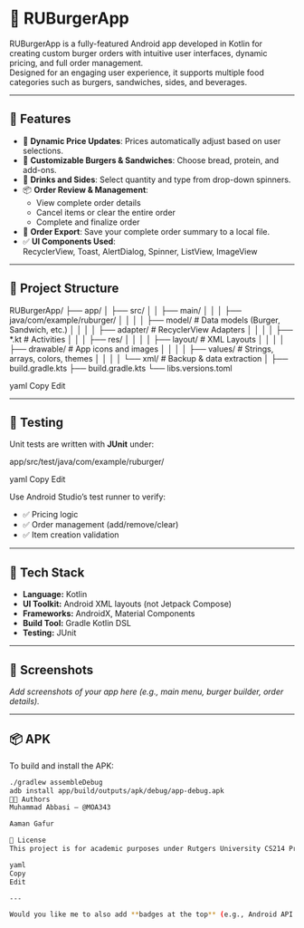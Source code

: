 # 🍔 RUBurgerApp

RUBurgerApp is a fully-featured Android app developed in Kotlin for creating custom burger orders with intuitive user interfaces, dynamic pricing, and full order management.  
Designed for an engaging user experience, it supports multiple food categories such as burgers, sandwiches, sides, and beverages.

---

## 📱 Features
- 🧾 **Dynamic Price Updates**: Prices automatically adjust based on user selections.  
- 🍔 **Customizable Burgers & Sandwiches**: Choose bread, protein, and add-ons.  
- 🧃 **Drinks and Sides**: Select quantity and type from drop-down spinners.  
- 📦 **Order Review & Management**:  
  - View complete order details  
  - Cancel items or clear the entire order  
  - Complete and finalize order  
- 💾 **Order Export**: Save your complete order summary to a local file.  
- ✅ **UI Components Used**:  
  RecyclerView, Toast, AlertDialog, Spinner, ListView, ImageView  

---

## 📂 Project Structure
RUBurgerApp/
├── app/
│ ├── src/
│ │ ├── main/
│ │ │ ├── java/com/example/ruburger/
│ │ │ │ ├── model/ # Data models (Burger, Sandwich, etc.)
│ │ │ │ ├── adapter/ # RecyclerView Adapters
│ │ │ │ ├── *.kt # Activities
│ │ │ ├── res/
│ │ │ │ ├── layout/ # XML Layouts
│ │ │ │ ├── drawable/ # App icons and images
│ │ │ │ ├── values/ # Strings, arrays, colors, themes
│ │ │ │ └── xml/ # Backup & data extraction
│ ├── build.gradle.kts
├── build.gradle.kts
└── libs.versions.toml

yaml
Copy
Edit

---

## 🧪 Testing
Unit tests are written with **JUnit** under:

app/src/test/java/com/example/ruburger/

yaml
Copy
Edit

Use Android Studio’s test runner to verify:
- ✅ Pricing logic  
- ✅ Order management (add/remove/clear)  
- ✅ Item creation validation  

---

## 🧰 Tech Stack
- **Language:** Kotlin  
- **UI Toolkit:** Android XML layouts (not Jetpack Compose)  
- **Frameworks:** AndroidX, Material Components  
- **Build Tool:** Gradle Kotlin DSL  
- **Testing:** JUnit  

---

## 📸 Screenshots
_Add screenshots of your app here (e.g., main menu, burger builder, order details)._  

---

## 📦 APK
To build and install the APK:

```bash
./gradlew assembleDebug
adb install app/build/outputs/apk/debug/app-debug.apk
🧑‍💻 Authors
Muhammad Abbasi – @MOA343

Aaman Gafur

📄 License
This project is for academic purposes under Rutgers University CS214 Project 5.

yaml
Copy
Edit

---

Would you like me to also add **badges at the top** (e.g., Android API level, Kotlin version, Gradle build) so it looks extra professional like open-source Android repos?
